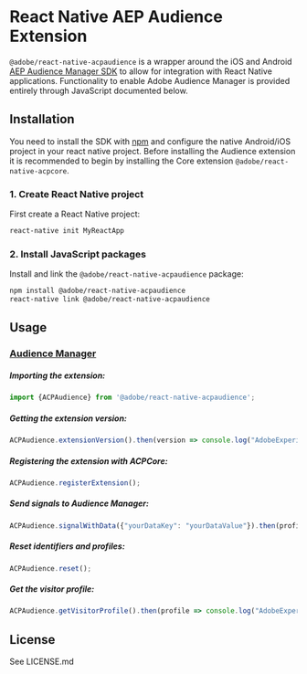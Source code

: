
# React Native AEP Audience Extension

`@adobe/react-native-acpaudience` is a wrapper around the iOS and Android [AEP Audience Manager SDK](https://aep-sdks.gitbook.io/docs/using-mobile-extensions/adobe-audience-manager) to allow for integration with React Native applications. Functionality to enable Adobe Audience Manager is provided entirely through JavaScript documented below.


## Installation

You need to install the SDK with [npm](https://www.npmjs.com/) and configure the native Android/iOS project in your react native project. Before installing the Audience extension it is recommended to begin by installing the Core extension `@adobe/react-native-acpcore`.

### 1. Create React Native project

First create a React Native project:

```bash
react-native init MyReactApp
```

### 2. Install JavaScript packages

Install and link the `@adobe/react-native-acpaudience` package:

```bash
npm install @adobe/react-native-acpaudience
react-native link @adobe/react-native-acpaudience
```

## Usage

### [Audience Manager](https://aep-sdks.gitbook.io/docs/using-mobile-extensions/adobe-audience-manager)

##### Importing the extension:
```javascript
import {ACPAudience} from '@adobe/react-native-acpaudience';
```

##### Getting the extension version:

```javascript
ACPAudience.extensionVersion().then(version => console.log("AdobeExperienceSDK: ACPAudience version: " + version));
```

##### Registering the extension with ACPCore:

```javascript
ACPAudience.registerExtension();
```

##### Send signals to Audience Manager:
```javascript
ACPAudience.signalWithData({"yourDataKey": "yourDataValue"}).then(profile => console.log("AdobeExperienceSDK: Visitor Profile: " + profile));
```

##### Reset identifiers and profiles:
```javascript
ACPAudience.reset();
```

##### Get the visitor profile:
```javascript
ACPAudience.getVisitorProfile().then(profile => console.log("AdobeExperienceSDK: Visitor Profile: " + profile));
```

## License

See LICENSE.md
